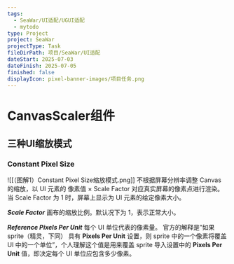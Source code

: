 ```yaml
---
tags:
  - SeaWar/UI适配/UGUI适配
  - mytodo
type: Project
project: SeaWar
projectType: Task
fileDirPath: 项目/SeaWar/UI适配
dateStart: 2025-07-03
dateFinish: 2025-07-05
finished: false
displayIcon: pixel-banner-images/项目任务.png
---
```

# CanvasScaler组件
## 三种UI缩放模式

### Constant Pixel Size
![[（图解1）Constant Pixel Size缩放模式.png]]
不根据屏幕分辨率调整 Canvas 的缩放，以 UI 元素的 像素值 × Scale Factor 对应真实屏幕的像素点进行渲染。当 Scale Factor 为 1 时，屏幕上显示为 UI 元素的给定像素大小。

**_Scale Factor_** 画布的缩放比例。默认况下为 1，表示正常大小。

_**Reference Pixels Per Unit**_ 每个 UI 单位代表的像素量。 官方的解释是”如果  sprite（精灵，下同） 具有 **Pixels Per Unit** 设置，则 sprite 中的一个像素将覆盖 UI 中的一个单位”，个人理解这个值是用来覆盖 sprite 导入设置中的 **Pixels Per Unit** 值，即决定每个 UI 单位应包含多少像素。
### 



